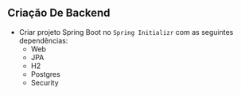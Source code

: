 ## Criação De Backend
- Criar projeto Spring Boot no `Spring Initializr` com as seguintes dependências:
  - Web
  - JPA
  - H2
  - Postgres
  - Security
